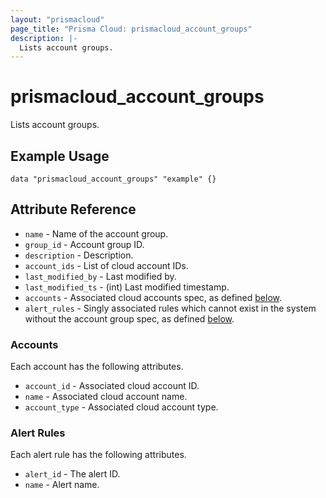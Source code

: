 ```yaml
---
layout: "prismacloud"
page_title: "Prisma Cloud: prismacloud_account_groups"
description: |-
  Lists account groups.
---
```


# prismacloud_account_groups

Lists account groups.

## Example Usage

```hcl
data "prismacloud_account_groups" "example" {}
```

## Attribute Reference

* `name` - Name of the account group.
* `group_id` - Account group ID.
* `description` - Description.
* `account_ids` - List of cloud account IDs.
* `last_modified_by` - Last modified by.
* `last_modified_ts` - (int) Last modified timestamp.
* `accounts` - Associated cloud accounts spec, as defined [below](#accounts).
* `alert_rules` - Singly associated rules which cannot exist in the system without the account group spec, as defined [below](#alert-rules).

### Accounts

Each account has the following attributes.

* `account_id` - Associated cloud account ID.
* `name` - Associated cloud account name.
* `account_type` - Associated cloud account type.

### Alert Rules

Each alert rule has the following attributes.

* `alert_id` - The alert ID.
* `name` - Alert name.
